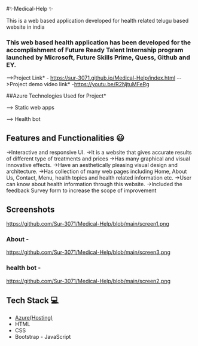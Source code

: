 #✨Medical-Help ✨

This is a web based application developed for health related telugu based website in india

### This web based health application has been developed for the accomplishment of Future Ready Talent Internship program launched by Microsoft, Future Skills Prime, Quess, Github and EY.


-->Project Link* - https://sur-3071.github.io/Medical-Help/index.html
-->Project demo video link* -https://youtu.be/R2NjtuMFeRg

##Azure Technologies Used for Project*

   --> Static web apps

   -->   Health bot

## Features and Functionalities 😃

->Interactive and responsive UI.
->It is a website that gives accurate results of different type of treatments and prices 
->Has many graphical and visual innovative effects.
->Have an aesthetically pleasing visual design and architecture.
->Has collection of many web pages including Home, About Us, Contact, Menu, health topics and health related information etc.
->User can know about health information through this website.
->Included the feedback Survey form to increase the scope of improvement 

## Screenshots

 


https://github.com/Sur-3071/Medical-Help/blob/main/screen1.png


   

### About -


https://github.com/Sur-3071/Medical-Help/blob/main/screen3.png



### health bot -



https://github.com/Sur-3071/Medical-Help/blob/main/screen2.png

## Tech Stack 💻

- [Azure(Hosting)](https://azure.microsoft.com/en-in/features/azure-portal/)
- HTML
- CSS
- Bootstrap
- JavaScript
